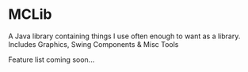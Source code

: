 # MCLib
A Java library containing things I use often enough to want as a library. Includes Graphics, Swing Components & Misc Tools

Feature list coming soon...
